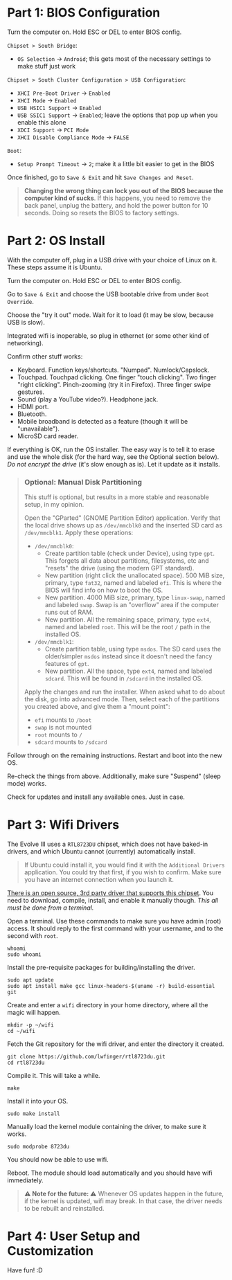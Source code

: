 Part 1: BIOS Configuration
=====

Turn the computer on. Hold ESC or DEL to enter BIOS config.

`Chipset > South Bridge`:
* `OS Selection` -> `Android`; this gets most of the necessary settings to make stuff just work

`Chipset > South Cluster Configuration > USB Configuration`:
* `XHCI Pre-Boot Driver` -> `Enabled`
* `XHCI Mode` -> `Enabled`
* `USB HSIC1 Support` -> `Enabled`
* `USB SSIC1 Support` -> `Enabled`; leave the options that pop up when you enable this alone
* `XDCI Support` -> `PCI Mode`
* `XHCI Disable Compliance Mode` -> `FALSE`

`Boot`:
* `Setup Prompt Timeout` -> `2`; make it a little bit easier to get in the BIOS

Once finished, go to `Save & Exit` and hit `Save Changes and Reset`.

> **Changing the wrong thing can lock you out of the BIOS because the computer kind of sucks**. 
> If this happens, you need to remove the back panel, unplug the battery, and hold the power button for 10 seconds.
> Doing so resets the BIOS to factory settings.

Part 2: OS Install
=====

With the computer off, plug in a USB drive with your choice of Linux on it.  These steps assume it is Ubuntu.

Turn the computer on. Hold ESC or DEL to enter BIOS config.

Go to `Save & Exit` and choose the USB bootable drive from under `Boot Override`.

Choose the "try it out" mode. Wait for it to load (it may be slow, because USB is slow).

Integrated wifi is inoperable, so plug in ethernet (or some other kind of networking). 

Confirm other stuff works:

* Keyboard. Function keys/shortcuts. "Numpad". Numlock/Capslock.
* Touchpad. Touchpad clicking. One finger "touch clicking". Two finger "right clicking". Pinch-zooming (try it in Firefox). Three finger swipe gestures.
* Sound (play a YouTube video?). Headphone jack.
* HDMI port.
* Bluetooth.
* Mobile broadband is detected as a feature (though it will be "unavailable").
* MicroSD card reader.

If everything is OK, run the OS installer. The easy way is to tell it to erase and use the whole disk (for the hard way, see the Optional section below). *Do not encrypt the drive* (it's slow enough as is). Let it update as it installs.

> ### Optional: Manual Disk Partitioning 
> This stuff is optional, but results in a more stable and reasonable setup, in my opinion. 
>
> Open the "GParted" (GNOME Partition Editor) application. Verify that the local drive shows up as `/dev/mmcblk0` and the inserted SD card as `/dev/mmcblk1`. Apply these operations:
>
> * `/dev/mmcblk0`:
>   * Create partition table (check under Device), using type `gpt`. This forgets all data about partitions, filesystems, etc and "resets" the drive (using the modern GPT standard).
>   * New partition (right click the unallocated space). 500 MiB size, primary, type `fat32`, named and labeled `efi`. This is where the BIOS will find info on how to boot the OS.
>   * New partition. 4000 MiB size, primary, type `linux-swap`, named and labeled `swap`. Swap is an "overflow" area if the computer runs out of RAM.
>   * New partition. All the remaining space, primary, type `ext4`, named and labeled `root`. This will be the root `/` path in the installed OS.
> * `/dev/mmcblk1`:
>   * Create partition table, using type `msdos`. The SD card uses the older/simpler `msdos` instead since it doesn't need the fancy features of `gpt`.
>   * New partition. All the space, type `ext4`, named and labeled `sdcard`. This will be found in `/sdcard` in the installed OS.
>
> Apply the changes and run the installer. When asked what to do about the disk, go into advanced mode. Then, select each of the partitions you created above, and give them a "mount point":
>
> * `efi` mounts to `/boot`
> * `swap` is not mounted
> * `root` mounts to `/`
> * `sdcard` mounts to `/sdcard`

Follow through on the remaining instructions. Restart and boot into the new OS.

Re-check the things from above. Additionally, make sure "Suspend" (sleep mode) works.

Check for updates and install any available ones. Just in case.

Part 3: Wifi Drivers
=====

The Evolve III uses a `RTL8723DU` chipset, which does not have baked-in drivers, and which Ubuntu cannot (currently) automatically install.

> If Ubuntu could install it, you would find it with the `Additional Drivers` application. You could try that first, if you wish to confirm. Make sure you have an internet connection when you launch it.

[There is an open source, 3rd party driver that supports this chipset](https://github.com/lwfinger/rtl8723du). You need to download, compile, install, and enable it manually though. *This all must be done from a terminal.*

Open a terminal. Use these commands to make sure you have admin (root) access. It should reply to the first command with your username, and to the second with `root`.

    whoami
    sudo whoami

Install the pre-requisite packages for building/installing the driver.

    sudo apt update
    sudo apt install make gcc linux-headers-$(uname -r) build-essential git

Create and enter a `wifi` directory in your home directory, where all the magic will happen.

    mkdir -p ~/wifi
    cd ~/wifi

Fetch the Git repository for the wifi driver, and enter the directory it created.

    git clone https://github.com/lwfinger/rtl8723du.git
    cd rtl8723du

Compile it. This will take a while.

    make

Install it into your OS.

    sudo make install

Manually load the kernel module containing the driver, to make sure it works.

    sudo modprobe 8723du

You should now be able to use wifi.

Reboot. The module should load automatically and you should have wifi immediately.

> **⚠️ Note for the future: ⚠️** Whenever OS updates happen in the future, if the kernel is updated, wifi may break. In that case, the driver needs to be rebuilt and reinstalled.

Part 4: User Setup and Customization
=====

Have fun! :D
